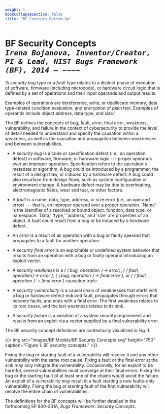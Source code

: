 ```yaml
---
weight: 1
bookCollapseSection: false
title: "BF Concepts Bottom-Up"
---
```

# BF Security Concepts<br/>_`Irena Bojanova, Inventor/Creator, PI & Lead, NIST Bugs Framework (BF), 2014 – ~~~~`_

'A _security bug_ type or a _fault_ type relates to a distinct phase of execution of software, firmware (including microcode), or hardware circuit logic that is defined by a set of operations and their input operands and output results.

Examples of operations are dereference, write, or deallocate memory, data type-related condition evaluation, and encryption of plain text. Examples of operands include object address, data type, and size.'

The BF defines the concepts of bug, fault, error, final error, weakness, vulnerability, and failure in the context of cybersecurity to provide the level of detail needed to understand and specify the causation within a weakness, as well as the causation and propagation between weaknesses and between vulnerabilities. 

*   A _security bug_ is a code or specification defect (i.e., an operation defect) in software, firmware, or hardware logic --- proper operands over an improper operation. Specification refers to the operation's metadata or algorithm. A bug could be introduced by a programmer, the result of a design flaw, or induced by a hardware defect. A bug could also resurface from design flows, such as system configuration or environment change. A hardware defect may be due to overheating, electromagnetic fields, wear and tear, or other factors.

*   A _fault_ is a name, data, type, address, or size error (i.e., an operand error) --- that is, an improper operand over a proper operation. 'Name' is the identifier of a resolved or bound object, function, data type, or namespace. 'Data,' 'type,' 'address,' and 'size' are properties of an object. A fault could result from a bug or be induced by a hardware defect. 

*   An _error_ is a result of an operation with a bug or faulty operand that propagates to a fault for another operation.

*   A _security final error_ is an exploitable or undefined system behavior that results from an operation with a bug or faulty operand introducing an exploit vector. 

*   A _security weakness_ is a _( ⟨ bug, operation ⟩ → error)_, _( ⟨ fault, operation⟩ → error )_, _( ⟨ bug, operation ⟩ → final error )_, or _( ⟨ fault, operation ⟩ → final error )_ causation triple. 

*   A _security vulnerability_ is a causal chain of weaknesses that starts with a bug or hardware defect-induced fault, propagates through errors that become faults, and ends with a final error. The first weakness relates to its root cause, and the last weakness relates to its sink.

*   A _security failure_ is a violation of a system security requirement and results from an exploit via a vector supplied by a final vulnerability error. 

The BF security concept definitions are contextually visualized in Fig. 1.

{{< img src="images/BF Models/BF Security Concepts.svg" height="750" caption="Figure 1. BF security concepts." >}}


Fixing the bug or starting fault of a vulnerability will resolve it and any other vulnerability with the same root cause. Fixing a fault or the final error at the sink may only mitigate the vulnerability. Occasionally, for an exploit to be harmful, several vulnerabilities must converge at their final errors. Fixing the bug or the starting fault of at least one of the chains would avoid the failure. An exploit of a vulnerability may result in a fault starting a new faults-only vulnerability. Fixing the bug or starting fault of the first vulnerability will resolve the entire chain of vulnerabilities. 

The definitions for the BF concepts will be further detailed in the forthcoming SP 800-231A, _Bugs Framework: Security Concepts_.

<!-- Using the BF software security concepts definitions, a vulnerability description can be formalized at a high-level with the following rules.
<br/>
    S ::= (Vulnerability (⊕ Vulnerability)? Failure+) + ε
    Vulnerability ::= Weakness+
    Weakness ::= Cause Operation Consequence
    Cause ::= Bug | Fault
    Consequence ::= Error | FinalError

 The complete current BF left-to-right leftmost derivation one-symbol lookahead (LL(1)) attribute context-free grammar (ACFG) is available at: [BF Formal Language)](/BF/info/formalism/bf-formal-language/). -->